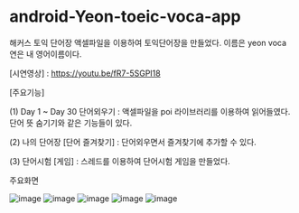 # android-Yeon-toeic-voca-app

해커스 토익 단어장 액셀파일을 이용하여 토익단어장을 만들었다. 이름은 yeon voca
연은 내 영어이름이다.

[시연영상] : https://youtu.be/fR7-5SGPI18

[주요기능]

(1) Day 1 ~ Day 30 단어외우기  : 액셀파일을 poi 라이브러리를 이용하여 읽어들였다. 단어 뜻 숨기기와 같은 기능들이 있다.

(2) 나의 단어장 [단어 즐겨찾기]  : 단어외우면서 즐겨찾기에 추가할 수 있다.

(3) 단어시험 [게임]  : 스레드를 이용하여 단어시험 게임을 만들었다.

주요화면

![image](https://user-images.githubusercontent.com/79785454/130098702-036f1b23-408f-419e-92e5-36d3306833e0.png)
![image](https://user-images.githubusercontent.com/79785454/130098749-2c995373-0d93-426c-83cd-a7d0ebd8df87.png)
![image](https://user-images.githubusercontent.com/79785454/130098803-622a1308-39eb-4d12-98bb-054b6336025b.png)
![image](https://user-images.githubusercontent.com/79785454/130098853-d464fbde-b1b7-41e8-b168-dfa03afc23df.png)
![image](https://user-images.githubusercontent.com/79785454/130098951-390b3c34-f747-4f09-8bca-9db71f94321a.png)



